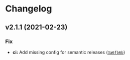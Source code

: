 # Changelog

<!--next-version-placeholder-->

## v2.1.1 (2021-02-23)
### Fix
* **ci:** Add missing config for semantic releases ([`3a6fb6b`](https://github.com/bitcoinvault/bitcoinvault/commit/3a6fb6bad1a03cf5a24ff290384d2189238f1930))
